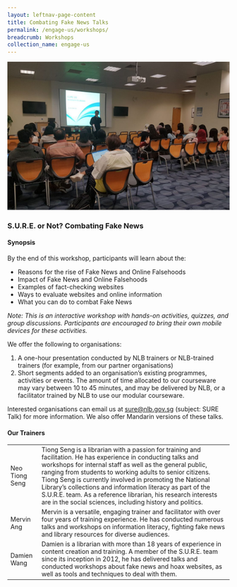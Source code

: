 ```yaml
---
layout: leftnav-page-content
title: Combating Fake News Talks
permalink: /engage-us/workshops/
breadcrumb: Workshops
collection_name: engage-us
---
```


![Banner for Combating Fake News workshops](/images/banner-workshops.jpg)

### **S.U.R.E. or Not? Combating Fake News**

#### **Synopsis**
By the end of this workshop, participants will learn about the:
* Reasons for the rise of Fake News  and Online Falsehoods
* Impact of Fake News and Online Falsehoods
* Examples of fact-checking websites
* Ways to evaluate websites and online information
* What you can do to combat Fake News

*Note:  This is an interactive workshop with hands-on activities, quizzes, and group discussions. Participants are encouraged to bring their own mobile devices for these activities.*

We offer the following to organisations:
1. A one-hour presentation conducted by NLB trainers or NLB-trained trainers (for example, from our partner organisations)
2. Short segments added to an organisation’s existing programmes, activities or events. The amount of time allocated to our courseware may vary between 10 to 45 minutes, and may be delivered by NLB, or a facilitator trained by NLB to use our modular courseware.

Interested organisations can email us at [sure@nlb.gov.sg](mailto:sure@nlb.gov.sg) (subject: SURE Talk) for more information. We also offer Mandarin versions of these talks.


#### **Our Trainers**

<table class="table-v">
  <tr>
    <td>Neo Tiong Seng</td>
    <td>Tiong Seng is a librarian with a passion for training and facilitation. He has experience in conducting talks and workshops for internal staff as well as the general public, ranging from students to working adults to senior citizens. Tiong Seng is currently involved in promoting the National Library’s collections and information literacy as part of the S.U.R.E. team. As a reference librarian, his research interests are in the social sciences, including history and politics.</td>
  </tr>
  <tr>
    <td>Mervin Ang</td>
    <td>Mervin is a versatile, engaging trainer and facilitator with over four years of training experience. He has conducted numerous talks and workshops on information literacy, fighting fake news and library resources for diverse audiences.</td>
  </tr>
  <tr>
    <td>Damien Wang</td>
    <td>Damien is a librarian with more than 18 years of experience in content creation and training. A member of the S.U.R.E. team since its inception in 2012, he has delivered talks and conducted workshops about fake news and hoax websites, as well as tools and techniques to deal with them.</td>
  </tr>
</table>